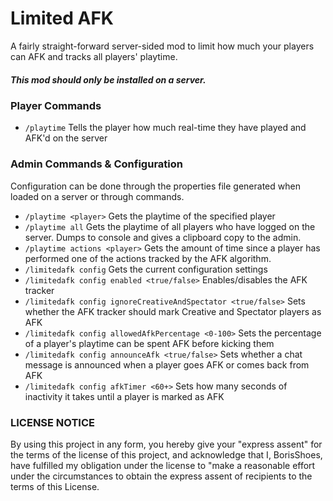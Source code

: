 # Limited AFK

A fairly straight-forward server-sided mod to limit how much your players can AFK and tracks all players' playtime.

##### This mod should only be installed on a server.

### Player Commands
* ```/playtime``` Tells the player how much real-time they have played and AFK'd on the server

### Admin Commands & Configuration
Configuration can be done through the properties file generated when loaded on a server or through commands.
* ```/playtime <player>``` Gets the playtime of the specified player
* ```/playtime all``` Gets the playtime of all players who have logged on the server. Dumps to console and gives a clipboard copy to the admin.
* ```/playtime actions <player>``` Gets the amount of time since a player has performed one of the actions tracked by the AFK algorithm.
* ```/limitedafk config``` Gets the current configuration settings
* ```/limitedafk config enabled <true/false>``` Enables/disables the AFK tracker
* ```/limitedafk config ignoreCreativeAndSpectator <true/false>``` Sets whether the AFK tracker should mark Creative and Spectator players as AFK
* ```/limitedafk config allowedAfkPercentage <0-100>``` Sets the percentage of a player's playtime can be spent AFK before kicking them
* ```/limitedafk config announceAfk <true/false>``` Sets whether a chat message is announced when a player goes AFK or comes back from AFK
* ```/limitedafk config afkTimer <60+>``` Sets how many seconds of inactivity it takes until a player is marked as AFK


### LICENSE NOTICE
By using this project in any form, you hereby give your "express assent" for the terms of the license of this project, and acknowledge that I, BorisShoes, have fulfilled my obligation under the license to "make a reasonable effort under the circumstances to obtain the express assent of recipients to the terms of this License.
